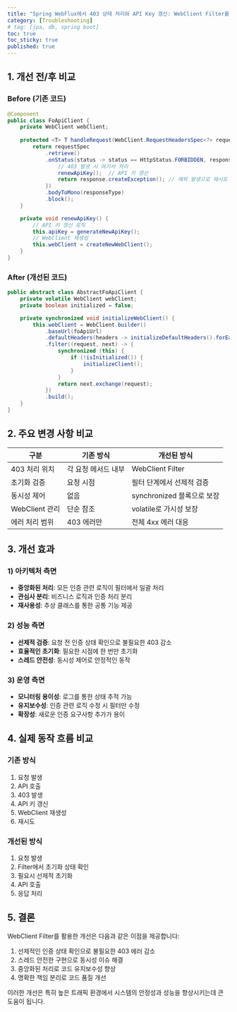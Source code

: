 ```yaml
---
title: "Spring WebFlux에서 403 상태 처리와 API Key 갱신: WebClient Filter를 활용한 개선"
category: [Troubleshooting]
# tag: [jpa, db, spring boot]
toc: true
toc_sticky: true
published: true
---
```


## 1. 개선 전/후 비교

### Before (기존 코드)
```java
@Component
public class FoApiClient {
    private WebClient webClient;
    
    protected <T> T handleRequest(WebClient.RequestHeadersSpec<?> requestSpec, Class<T> responseType) {
        return requestSpec
            .retrieve()
            .onStatus(status -> status == HttpStatus.FORBIDDEN, response -> {
                // 403 발생 시 여기서 처리
                renewApiKey();  // API 키 갱신
                return response.createException(); // 예외 발생으로 재시도 유도
            })
            .bodyToMono(responseType)
            .block();
    }

    private void renewApiKey() {
        // API 키 갱신 로직
        this.apiKey = generateNewApiKey();
        // WebClient 재생성
        this.webClient = createNewWebClient();
    }
}
```


### After (개선된 코드)
```java
public abstract class AbstractFoApiClient {
    private volatile WebClient webClient;
    private boolean initialized = false;

    private synchronized void initializeWebClient() {
        this.webClient = WebClient.builder()
            .baseUrl(foApiUrl)
            .defaultHeaders(headers -> initializeDefaultHeaders().forEach(headers::add))
            .filter((request, next) -> {
                synchronized (this) {
                    if (!isInitialized()) {
                        initializeClient();
                    }
                }
                return next.exchange(request);
            })
            .build();
    }
}
```


## 2. 주요 변경 사항 비교

| 구분 | 기존 방식 | 개선된 방식 |
|------|-----------|------------|
| 403 처리 위치 | 각 요청 메서드 내부 | WebClient Filter |
| 초기화 검증 | 요청 시점 | 필터 단계에서 선제적 검증 |
| 동시성 제어 | 없음 | synchronized 블록으로 보장 |
| WebClient 관리 | 단순 참조 | volatile로 가시성 보장 |
| 에러 처리 범위 | 403 에러만 | 전체 4xx 에러 대응 |

## 3. 개선 효과

### 1) 아키텍처 측면
- **중앙화된 처리**: 모든 인증 관련 로직이 필터에서 일괄 처리
- **관심사 분리**: 비즈니스 로직과 인증 처리 분리
- **재사용성**: 추상 클래스를 통한 공통 기능 제공

### 2) 성능 측면
- **선제적 검증**: 요청 전 인증 상태 확인으로 불필요한 403 감소
- **효율적인 초기화**: 필요한 시점에 한 번만 초기화
- **스레드 안전성**: 동시성 제어로 안정적인 동작

### 3) 운영 측면
- **모니터링 용이성**: 로그를 통한 상태 추적 가능
- **유지보수성**: 인증 관련 로직 수정 시 필터만 수정
- **확장성**: 새로운 인증 요구사항 추가가 용이

## 4. 실제 동작 흐름 비교

### 기존 방식
1. 요청 발생
2. API 호출
3. 403 발생
4. API 키 갱신
5. WebClient 재생성
6. 재시도

### 개선된 방식
1. 요청 발생
2. Filter에서 초기화 상태 확인
3. 필요시 선제적 초기화
4. API 호출
5. 응답 처리

## 5. 결론
WebClient Filter를 활용한 개선은 다음과 같은 이점을 제공합니다:
1. 선제적인 인증 상태 확인으로 불필요한 403 에러 감소
2. 스레드 안전한 구현으로 동시성 이슈 해결
3. 중앙화된 처리로 코드 유지보수성 향상
4. 명확한 책임 분리로 코드 품질 개선

이러한 개선은 특히 높은 트래픽 환경에서 시스템의 안정성과 성능을 향상시키는데 큰 도움이 됩니다.